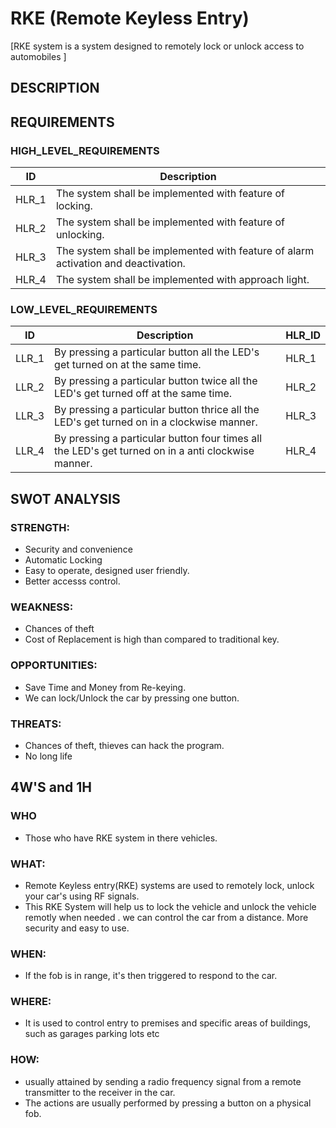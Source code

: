 # RKE (Remote Keyless Entry)
[RKE system is a system designed to remotely lock or unlock access to automobiles ]
## DESCRIPTION 

## REQUIREMENTS
### HIGH_LEVEL_REQUIREMENTS
|ID|Description|
|-|-|
|HLR_1|The system shall be implemented with feature of locking.|
|HLR_2|The system shall be implemented with feature of unlocking. |
|HLR_3|The system shall be implemented with feature of alarm activation and deactivation.|
|HLR_4|The system shall be implemented with approach light.|

### LOW_LEVEL_REQUIREMENTS
|ID|Description|HLR_ID|
|-|-|-|
|LLR_1|By pressing a particular button all the LED's get turned on at the same time.|HLR_1|
|LLR_2|By pressing a particular button twice all the LED's get turned off at the same time.|HLR_2|
|LLR_3|By pressing a particular button thrice all the LED's get turned on in a clockwise manner.|HLR_3|
|LLR_4|By pressing a particular button four times all the LED's get turned on in a anti clockwise manner.|HLR_4|

## SWOT ANALYSIS
### STRENGTH:
* Security and convenience
* Automatic Locking
* Easy to operate, designed user friendly.
* Better accesss control.
### WEAKNESS:
* Chances of theft
* Cost of Replacement is high than compared to traditional key.
### OPPORTUNITIES:
* Save Time and Money from Re-keying.
* We can lock/Unlock the car by pressing one button.
### THREATS:
* Chances of theft, thieves can hack the program.
* No long life

## 4W'S and 1H
### WHO
* Those who have RKE system in there vehicles.
### WHAT:
* Remote Keyless entry(RKE) systems are used to remotely lock, unlock  your car's  using RF signals.
* This RKE System will help us to lock the vehicle and unlock the vehicle remotly when needed . we can control the car from a distance. More security and easy to use.
### WHEN:
* If the fob is in range, it's then triggered to respond to the car.
### WHERE:
* It is used to control entry to premises and specific areas of buildings, such as garages parking lots etc
### HOW:
* usually attained by sending a radio frequency signal from a remote transmitter to the receiver in the car.
* The actions are usually performed by pressing a button on a physical fob.
